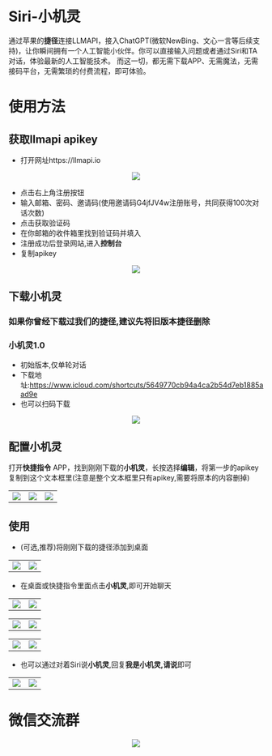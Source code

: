 # Siri-小机灵

通过苹果的**捷径**连接LLMAPI，接入ChatGPT(微软NewBing、文心一言等后续支持)，让你瞬间拥有一个人工智能小伙伴。你可以直接输入问题或者通过Siri和TA对话，体验最新的人工智能技术。
而这一切，都无需下载APP、无需魔法，无需接码平台，无需繁琐的付费流程，即可体验。

# 使用方法

## 获取llmapi apikey
- 打开网址https://llmapi.io
<div align="center">
<img src="images/llmapi.png" />
</div>

- 点击右上角注册按钮
- 输入邮箱、密码、邀请码(使用邀请码G4jfJV4w注册账号，共同获得100次对话次数)
- 点击获取验证码
- 在你邮箱的收件箱里找到验证码并填入
- 注册成功后登录网站,进入**控制台**
- 复制apikey
<div align="center">
<img src="images/apikey.png" />
</div>

## 下载小机灵
### 如果你曾经下载过我们的捷径,建议先将旧版本捷径删除

### 小机灵1.0
- 初始版本,仅单轮对话
- 下载地址:https://www.icloud.com/shortcuts/5649770cb94a4ca2b54d7eb1885aad9e
- 也可以扫码下载
<div align="center">
<img src="images/xiaojiling_1.0.png" />
</div>

## 配置小机灵
打开**快捷指令** APP，找到刚刚下载的**小机灵**，长按选择**编辑**，将第一步的apikey复制到这个文本框里(注意是整个文本框里只有apikey,需要将原本的内容删掉)
<table><tr>
<td><img src=images/config1.jpg border=0></td>
<td><img src=images/config2.jpg border=0></td>
<td><img src=images/config3.jpg border=0></td>
</tr></table>

## 使用
- (可选,推荐)将刚刚下载的捷径添加到桌面
<table><tr>
<td><img src=images/add_to_screen1.jpg border=0></td>
<td><img src=images/add_to_screen2.jpg border=0></td>
</tr></table>

- 在桌面或快捷指令里面点击**小机灵**,即可开始聊天
<table><tr>
<td><img src=images/q1.jpg border=0></td>
<td><img src=images/a1.jpg border=0></td>
</tr></table>
<table><tr>
<td><img src=images/q2.jpg border=0></td>
<td><img src=images/a2.jpg border=0></td>
</tr></table>
<table><tr>
<td><img src=images/q3.jpg border=0></td>
<td><img src=images/a3.jpg border=0></td>
</tr></table>

- 也可以通过对着Siri说**小机灵**,回复**我是小机灵,请说**即可
<table><tr>
<td><img src=images/siri_q1.jpg border=0></td>
<td><img src=images/siri_a1.jpg border=0></td>
</tr></table>

# 微信交流群
<div align="center">
<img src="images/wechat-qrcode.jpg" />
</div>